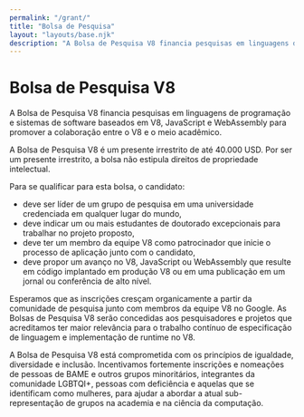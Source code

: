 ```yaml
---
permalink: "/grant/"
title: "Bolsa de Pesquisa"
layout: "layouts/base.njk"
description: "A Bolsa de Pesquisa V8 financia pesquisas em linguagens de programação e sistemas de software baseados em V8, JavaScript e WebAssembly."
---
```

# Bolsa de Pesquisa V8

A Bolsa de Pesquisa V8 financia pesquisas em linguagens de programação e sistemas de software baseados em V8, JavaScript e WebAssembly para promover a colaboração entre o V8 e o meio acadêmico.

A Bolsa de Pesquisa V8 é um presente irrestrito de até 40.000 USD. Por ser um presente irrestrito, a bolsa não estipula direitos de propriedade intelectual.

Para se qualificar para esta bolsa, o candidato:

- deve ser líder de um grupo de pesquisa em uma universidade credenciada em qualquer lugar do mundo,
- deve indicar um ou mais estudantes de doutorado excepcionais para trabalhar no projeto proposto,
- deve ter um membro da equipe V8 como patrocinador que inicie o processo de aplicação junto com o candidato,
- deve propor um avanço no V8, JavaScript ou WebAssembly que resulte em código implantado em produção V8 ou em uma publicação em um jornal ou conferência de alto nível.

Esperamos que as inscrições cresçam organicamente a partir da comunidade de pesquisa junto com membros da equipe V8 no Google. As Bolsas de Pesquisa V8 serão concedidas aos pesquisadores e projetos que acreditamos ter maior relevância para o trabalho contínuo de especificação de linguagem e implementação de runtime no V8.

A Bolsa de Pesquisa V8 está comprometida com os princípios de igualdade, diversidade e inclusão. Incentivamos fortemente inscrições e nomeações de pessoas de BAME e outros grupos minoritários, integrantes da comunidade LGBTQI+, pessoas com deficiência e aquelas que se identificam como mulheres, para ajudar a abordar a atual sub-representação de grupos na academia e na ciência da computação.
